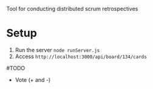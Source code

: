 Tool for conducting distributed scrum retrospectives

# Setup

1. Run the server `node runServer.js`
1. Access `http://localhost:3000/api/board/134/cards`

#TODO

* Vote (+ and -)